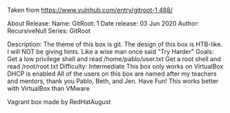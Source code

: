 Taken from https://www.vulnhub.com/entry/gitroot-1,488/ 

About Release:
    Name: GitRoot: 1
    Date release: 03 Jun 2020
    Author: RecursiveNull
    Series: GitRoot

Description:
    The theme of this box is git.
    The design of this box is HTB-like.
    I will NOT be giving hints. Like a wise man once said "Try Harder"
    Goals:
        Get a low privilege shell and read /home/pablo/user.txt
        Get a root shell and read /root/root.txt
    Difficulty: Intermediate
    This box only works on VirtualBox
    DHCP is enabled
    All of the users on this box are named after my teachers and mentors, thank you Pablo, Beth, and Jen.
    Have Fun!
    This works better with VirtualBox than VMware 

Vagrant box made by RedHatAugust
